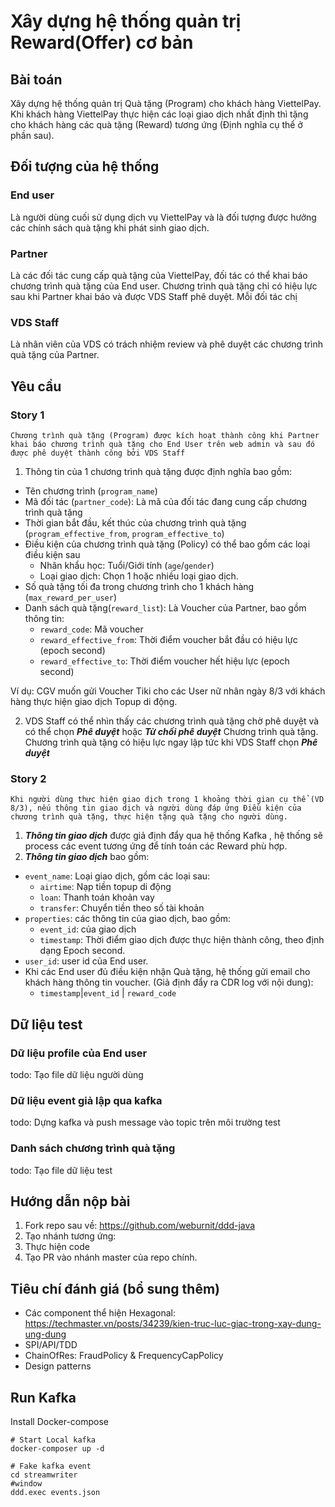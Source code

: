 
# Xây dựng hệ thống quản trị Reward(Offer) cơ bản

## Bài toán
Xây dựng hệ thống quản trị Quà tặng (Program) cho khách hàng ViettelPay. Khi khách hàng ViettelPay thực hiện các loại giao dịch nhất định thì tặng cho khách hàng các quà tặng (Reward) tương ứng (Định nghĩa cụ thể ở phần sau). 

## Đối tượng của hệ thống
### End user
Là người dùng cuối sử dụng dịch vụ ViettelPay và là đối tượng được hưởng các chính sách quà tặng khi phát sinh giao dịch. 
### Partner 
Là các đối tác cung cấp quà tặng của ViettelPay, đối tác có thể khai báo chương trình quà tặng của End user. Chương trình quà tặng chỉ có hiệu lực sau khi Partner khai báo và được VDS Staff phê duyệt. Mỗi đối tác chị 
### VDS Staff
Là nhân viên của VDS có trách nhiệm review và phê duyệt các chương trình quà tặng của Partner. 

## Yêu cầu 
### Story 1 
`Chương trình quà tặng (Program) được kích hoạt thành công khi Partner khai báo chương trình quà tặng cho End User trên web admin và sau đó được phê duyệt thành công bởi VDS Staff`

1. Thông tin của 1 chương trình quà tặng được định nghĩa bao gồm: 
- Tên chương trình (`program_name`)
- Mã đối tác (`partner_code`): Là mã của đối tác đang cung cấp chương trình quà tặng
- Thời gian bắt đầu, kết thúc của chương trình quà tặng (`program_effective_from`, `program_effective_to`)
- Điều kiện của chương trình quà tặng (Policy) có thể bao gồm các loại điều kiện sau
	- Nhân khẩu học: Tuổi/Giới tính (`age`/`gender`)
	- Loại giao dịch: Chọn 1 hoặc nhiều loại giao dịch. 
- Số quà tặng tối đa trong chương trình cho 1 khách hàng (`max_reward_per_user`)
- Danh sách quà tặng(`reward_list`): Là Voucher của Partner, bao gồm thông tin:
	- `reward_code`: Mã voucher 
	- `reward_effective_from`: Thời điểm voucher bắt đầu có hiệu lực (epoch second)
 	- `reward_effective_to`: Thời điểm voucher hết hiệu lực (epoch second)

Ví dụ: CGV muốn gửi Voucher Tiki cho các User nữ nhân ngày 8/3 với khách hàng thực hiện giao dịch Topup di động.

2. VDS Staff có thể nhìn thấy các chương trình quà tặng chờ phê duyệt và có thể chọn ***Phê duyệt*** hoặc ***Từ chối phê duyệt*** Chương trình quà tặng. Chương trình quà tặng có hiệu lực ngay lập tức khi VDS Staff chọn ***Phê duyệt***

### Story 2 
`Khi người dùng thực hiện giao dịch trong 1 khoảng thời gian cụ thể (VD 8/3), nếu thông tin giao dịch và người dùng đáp ứng Điều kiện của chương trình quà tặng, thực hiện tặng quà tặng cho người dùng.`

1. ***Thông tin giao dịch*** được giả định đẩy qua hệ thống Kafka , hệ thống sẽ process các event tương ứng để tính toán các Reward phù hợp.
2. ***Thông tin giao dịch*** bao gồm: 
- `event_name`: Loại giao dịch, gồm các loại sau: 
	- `airtime`:  Nạp tiền topup di động 
	- `loan`:  Thanh toán khoản vay
	- `transfer`:  Chuyển tiền theo số tài khoản
- `properties`: các thông tin của giao dịch, bao gồm: 
	- `event_id`:  của giao dịch
	- `timestamp`: Thời điểm giao dịch được thực hiện thành công, theo định dạng Epoch second. 
- `user_id`: user id của End user. 
- Khi các End user đủ điều kiện nhận Quà tặng, hệ thống gửi email cho khách hàng thông tin voucher. (Giả định đẩy ra CDR log với nội dung):
	- `timestamp`|`event_id` | `reward_code`

## Dữ liệu test 
### Dữ liệu profile của End user
todo: Tạo file dữ liệu người dùng
### Dữ liệu event giả lập qua kafka 
todo: Dựng kafka và push message vào topic trên môi trường test
### Danh sách chương trình quà tặng
todo: Tạo file dữ liệu test
 
## Hướng dẫn nộp bài 
1. Fork repo sau về: https://github.com/weburnit/ddd-java
2. Tạo nhánh tương ứng: <email>
3. Thực hiện code
4. Tạo PR vào nhánh master của repo chính. 

## Tiêu chí đánh giá (bổ sung thêm)
* Các component thể hiện Hexagonal: https://techmaster.vn/posts/34239/kien-truc-luc-giac-trong-xay-dung-ung-dung
* SPI/API/TDD
* ChainOfRes: FraudPolicy & FrequencyCapPolicy
* Design patterns


## Run Kafka
Install Docker-compose

```ssh
# Start Local kafka
docker-composer up -d

# Fake kafka event
cd streamwriter
#window
ddd.exec events.json
```

